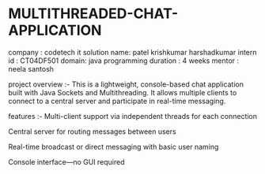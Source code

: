 # MULTITHREADED-CHAT-APPLICATION
company : codetech it solution 
name: patel krishkumar harshadkumar
intern id : CT04DF501 
domain: java programming 
duration : 4 weeks 
mentor : neela santosh


project overview :-
This is a lightweight, console-based chat application built with Java Sockets and Multithreading. It allows multiple clients to connect to a central server and participate in real-time messaging.


features :-
Multi-client support via independent threads for each connection

Central server for routing messages between users

Real-time broadcast or direct messaging with basic user naming

Console interface—no GUI required
